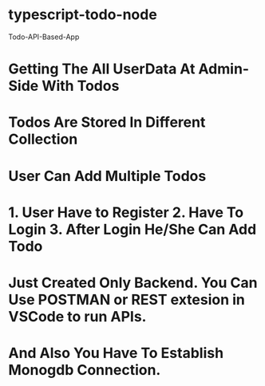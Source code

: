 # typescript-todo-node
Todo-API-Based-App

#  Getting The All UserData At Admin-Side With Todos
#  Todos Are Stored In Different Collection
#  User Can Add Multiple Todos
# 1. User Have to Register 2. Have To Login 3. After Login He/She Can Add Todo
# Just Created Only Backend. You Can Use POSTMAN or REST extesion in VSCode to run APIs.
# And Also You Have To Establish Monogdb Connection.
